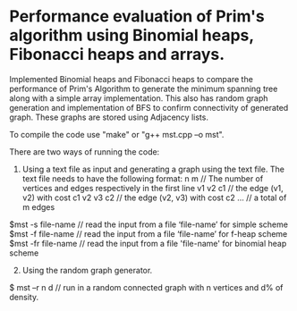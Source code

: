 Performance evaluation of Prim's algorithm using Binomial heaps, Fibonacci heaps and arrays.
===========================================================================================

Implemented Binomial heaps and Fibonacci heaps to compare the performance of Prim's Algorithm to generate the minimum spanning tree along with a simple array implementation. This also has random graph generation and implementation of BFS to confirm connectivity of generated graph. These graphs are stored using Adjacency lists.

To compile the code use "make" or "g++ mst.cpp –o mst".

There are two ways of running the code:
1. Using a text file as input and generating a graph using the text file. The text file needs to have the following format: 
n m // The number of vertices and edges respectively in the first line
v1 v2 c1 // the edge (v1, v2) with cost c1
v2 v3 c2 // the edge (v2, v3) with cost c2
… // a total of m edges

$mst -s file-name // read the input from a file ‘file-name’ for simple scheme
$mst -f file-name // read the input from a file ‘file-name’ for f-heap scheme
$mst -fr file-name // read the input from a file 'file-name' for binomial heap scheme

2. Using the random graph generator.

$ mst –r n d // run in a random connected graph with n vertices and d% of density.
